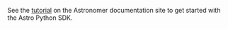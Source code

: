 See the [tutorial](https://docs.astronomer.io/tutorials/astro-python-sdk) on the Astronomer documentation site to get started with the Astro Python SDK.

